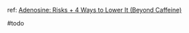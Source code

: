 





ref: [Adenosine: Risks + 4 Ways to Lower It (Beyond Caffeine)](https://selfhacked.com/blog/adenosine-risks/)

#todo